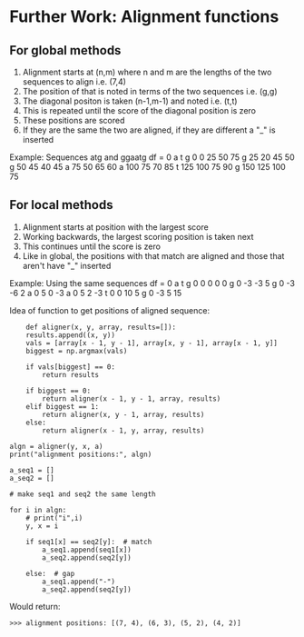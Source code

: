 # Further Work: Alignment functions

## For global methods
1. Alignment starts at (n,m) where n and m are the lengths of the two sequences to align i.e. (7,4)
2. The position of that is noted in terms of the two sequences i.e. (g,g)
3. The diagonal positon is taken (n-1,m-1) and noted i.e. (t,t)
4. This is repeated until the score of the diagonal position is zero
5. These positions are scored
6. If they are the same the two are aligned, if they are different a "_" is inserted

Example:
Sequences atg and ggaatg
    df =
         0    a    t   g
    0    0   25   50  75
    g   25   20   45  50
    g   50   45   40  45
    a   75   50   65  60
    a  100   75   70  85
    t  125  100   75  90
    g  150  125  100  75


## For local methods
1. Alignment starts at position with the largest score
2. Working backwards, the largest scoring position is taken next
3. This continues until the score is zero
4. Like in global, the positions with that match are aligned and those that aren't have "_" inserted

Example:
Using the same sequences
    df =
       0   a   t   g
    0  0   0   0   0
    g  0  -3  -3   5
    g  0  -3  -6   2
    a  0   5   0  -3
    a  0   5   2  -3
    t  0   0  10   5
    g  0  -3   5  15
    
Idea of function to get positions of aligned sequence:

        def aligner(x, y, array, results=[]):
        results.append((x, y))
        vals = [array[x - 1, y - 1], array[x, y - 1], array[x - 1, y]]
        biggest = np.argmax(vals)

        if vals[biggest] == 0:
            return results

        if biggest == 0:
            return aligner(x - 1, y - 1, array, results)
        elif biggest == 1:
            return aligner(x, y - 1, array, results)
        else:
            return aligner(x - 1, y, array, results)

    algn = aligner(y, x, a)
    print("alignment positions:", algn)

    a_seq1 = []
    a_seq2 = []

    # make seq1 and seq2 the same length

    for i in algn:
        # print("i",i)
        y, x = i

        if seq1[x] == seq2[y]:  # match
            a_seq1.append(seq1[x])
            a_seq2.append(seq2[y])

        else:  # gap
            a_seq1.append("-")
            a_seq2.append(seq2[y])
  
Would return:

    >>> alignment positions: [(7, 4), (6, 3), (5, 2), (4, 2)]
